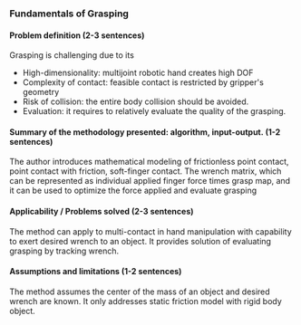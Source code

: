 ### Fundamentals of Grasping
#### Problem definition (2-3 sentences)
Grasping is challenging due to its 
- High-dimensionality: multijoint robotic hand creates high DOF
- Complexity of contact: feasible contact is restricted by gripper's geometry
- Risk of collision: the entire body collision should be avoided.
- Evaluation: it requires to relatively evaluate the quality of the grasping.

#### Summary of the methodology presented: algorithm, input-output. (1-2 sentences)
The author introduces mathematical modeling of frictionless point contact, point contact with friction, soft-finger contact. The wrench matrix, which can be represented as individual applied finger force times grasp map, and it can be used to optimize the force applied and evaluate grasping
#### Applicability / Problems solved (2-3 sentences)
The method can apply to multi-contact in hand manipulation with capability to exert desired wrench to an object. It provides solution of evaluating grasping by tracking wrench.

#### Assumptions and limitations (1-2 sentences)
The method assumes the center of the mass of an object and desired wrench are known. It only addresses static friction model with rigid body object.